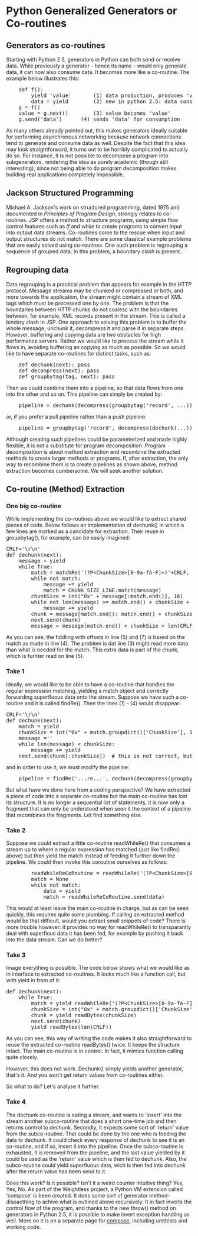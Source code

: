 <h1>Python Generalized Generators or Co-routines</h1>

<h2>Generators as co-routines</h2>

<p>Starting with Python 2.5, generators in Python can both send or receive data.  While previously a generator - hence its name - would only generate data, it can now also consume data.  It becomes more like a co-routine.  The example below illustrates this:</p>
<pre>
    def f():
        yield 'value'		(1) data production, produces 'value'
        data = yield		(2) new in python 2.5: data consumption consumes 'data'
    g = f()
    value = g.next()		(3) value becomes 'value'
    g.send('data')		(4) sends 'data' for consumption
</pre>
<p>As many others already pointed out, this makes generators ideally suitable for performing asynchronous networking because network connections tend to generate and consume data as well.  Despite the fact that this idea may look straightforward, it turns out to be horribly complicated to actually do so.  For instance, it is not possible to decompose a program into subgenerators, rendering the idea as purely academic (though still interesting), since not being able to do program decomposition makes building real applications completely impossible.</p>

<h2>Jackson Structured Programming</h2>

<p>Michael A. Jackson's work on structured programming, dated 1975 and documented in <i>Principles of Program Design</i>, strongly relates to co-routines.  JSP offers a method to structure programs, using simple flow control features such as <i>if</i> and <i>while</i> to create programs to convert input into output data streams.  Co-routines come to the rescue when input and output structures do not match.  There are some classical example problems that are easily solved using co-routines.  One such problem is regrouping a sequence of grouped data.  In this problem, a boundary clash is present.</p>

<h2>Regrouping data</h2>
Data regrouping is a practical problem that appears for example in the HTTP protocol.  Message streams may be chunked or compressed or both, and more towards the application, the stream might contain a stream of XML tags which must be processed one by one.  The problem is that the boundaries between HTTP chunks do not coalesc with the boundaries between, for example, XML records present in the stream.  This is called a bindary clash in JSP.  One approach to solving this problem is to buffer the whole message, unchunk it, decompress it and parse it in separate steps.  However, buffering and copying data are two obstacles for high performance servers.  Rather we would like to process the stream while it flows in, avoiding buffering an copying as much as possible.  So we would like to have separate co-routines for distinct tasks, such as:</p>
<pre>
    def dechunk(next): pass
    def decompress(next): pass
    def groupbytag(tag, next): pass
</pre>
<p>Then we could combine them into a pipeline, so that data flows from one into the other and so on.  This pipeline can simply be created by:</p>
<pre>
    pipeline = dechunk(decompress(groupbytag('record', ...)))
</pre>
<p>or, if you prefer a pull pipeline rather than a push pipeline:</p>
<pre>
    pipeline = groupbytag('record', decompress(dechunk(...)))
</pre>
<p>Although creating such pipelines could be parameterized and made highly flexible, it is not a substitute for program decomposition.  Program decomposition is about method extraction and recombine the extracted methods to create larger methods or programs.  If, after extraction, the only way to recombine them is to create pipelines as shown above, method extraction becomes cumbersome.  We will seek another solution.</p>

<h2>Co-routine (Method) Extraction</h2>

<h3>One big co-routine</h3>
<p>While implementing the co-routines above we would like to extract shared pieces of code.  Below follows an implementation of dechunk() in which a few lines are marked as a candidate for extraction.  Their reuse in groupbytag(), for example, can be easily imagined:</p>
<pre>
CRLF='\r\n'
def dechunk(next):
    message = yield
    while True:
        match = matchRe('(?P&lt;ChunkSize&gt;[0-9a-fA-F]+)'+CRLF, message)    (1)
        while not match:                                                (2) extract these lines as
            message += yield                                            (3) readWhileRe(regularExpression)
            match = CHUNK_SIZE_LINE.match(message)                      (4)
        chunkSize = int("0x" + message[:match.end()], 16)
        while not len(message) >= match.end() + chunkSize + len(CRLF):  (5) extract thes lines as
            message += yield                                            (6) readBytes(nrOfBytes)
        chunk = message[match.end(): match.end() + chunkSize]           (7)
        next.send(chunk)
        message = message[match.end() + chunkSize + len(CRLF):]
</pre>
<p>As you can see, the fiddling with offsets in line (5) and (7) is based on the match as made in line (4).  The problem is dat line (3) might read more data than what is needed for the match.  This extra data is part of the chunk, which is furhter read on line (5).</p>

<h3>Take 1</h3>
<p>Ideally, we would like to be able to have a co-routine that handles the regular expression matching, yielding a match object and correctly forwarding superfluous data onto the stream. Suppose we have such a co-routine and it is called findRe(). Then the lines (1) - (4) would disappear:</p>
<pre>
CRLF='\r\n'
def dechunk(next):
    match = yield
    chunkSize = int("0x" + match.groupdict()['ChunkSize'], 16)
    message =''
    while len(message) &lt; chunkSize:
        message += yield
    next.send(chunk[:chunkSize])  # this is not correct, but for now it is good enough
</pre>
 <p>and in order to use it, we must modify the pipeline:</p>
<pre>
    pipeline = findRe('...re...', dechunk(decompress(groupbytag('record', ...)))
</pre>
<p>But what have we done here from a coding perspective?  We have extracted a piece of code into a separate co-routine but the main co-routine has lost its structure.  It is no longer a sequential list of statements, it is now only a fragment that can only be understood when seen it the context of a pipeline that recombines the fragments.  Let find something else.</p>

<h3>Take 2</h3>
<p>Suppose we could extract a little co-routine readWhileRe() that consumes a stream up to where a regular expression has matched (just like findRe() above) but then yield the match instead of feeding it further down the pipeline.  We could then invoke this coroutine ourselves as follows:</p>
<pre>
        readWhileReCoRoutine = readWhileRe('(?P&lt;ChunkSize&gt;[0-9a-fA-F]+)\r\n')
        match = None
        while not match:
            data = yield
            match = readWhileReCoRoutine.send(data)
</pre>
<p>This would at least leave the main co-routine in charge, but as can be seen quickly, this requires quite some plumbing.  If calling an extracted method would be that difficult, would you extract small snippets of code?  There is more trouble however: it provides no way for readWhileRe() to transparantly deal with superflous data it has been fed, for example by pushing it back into the data stream. Can we do better?</p>

<h3>Take 3</h3>
<p>Image everything is possible.  The code below shows what we would like as in interface to extracted co-routines.  It looks much like a function call, but with yield in from of it:</p>
<pre>
def dechunk(next):
    while True:
        match = yield readWhileRe('(?P&lt;ChunkSize&gt;[0-9a-fA-F]+)\r\n')       # reads until chunk header
        chunkSize = int("0x" + match.groupdict()['ChunkSize'], 16)
        chunk = yield readBytes(chunkSize)                                 # reads the whole chunk
        next.send(chunk)
        yield readBytes(len(CRLF))                                         # reads the terminator
</pre>
<p>As you can see, this way of writing the code makes it also straightforward to reuse the extracted co-routine readBytes() twice.  It keeps the structure intact.  The main co-routine is in control.  In fact, it mimics function calling quite closely.</p>
<p>However, this does not work. Dechunk() simply yields another generator, that's it.  And you won't get return values from co-routines either.</p>
<p>So what to do?  Let's analyse it further.</p>

<h3>Take 4</h3>
<p>The dechunk co-routine is eating a stream, and wants to 'insert' into the stream another subco-routine that does a short one-time job and then returns control to dechunk.  Secondly, it expects some sort of 'return' value from the subco-routine.  That could be done by the one who is feeding the data to dechunk.  It could check every response of dechunk to see it is an co-routine, and if so, insert it into the pipeline.  Once the subco-routine is exhausted, it is removed from the pipeline, and the last value yielded by it could be used as the 'return' value which is then fed to dechunk.  Also, the subco-routine could yield superfluous data, wich is then fed into dechunk after the return value has been send to it.</p>

<p>Does this work? Is it possible? Isn't it a weird counter intuitive thing?  Yes, Yes, No.  As part of the Weightless project, a Python VM extension called 'compose' is been created.  It does some sort of generator method-dispacthing to achive what is outlined above recursively.  It in fact inverts the control flow of the program, and thanks to the new throw() method on generators in Python 2.5, it is possible to make invert exception handling as well.  More on it is on a separate page for <a href="compose.md">compose</a>, including unittests and working code.</p>
